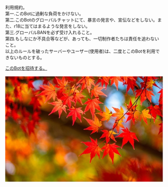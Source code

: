 <p>
  利用規約。<br>
  第一.このBotに過剰な負荷をかけない。<br>
  第二.このBotのグローバルチャットにて、暴言の発言や、宣伝などをしない。また、r18に当てはまるような発言をしない。<br>
  第三.グローバルBANを必ず受け入れること。<br>
  第四.もしなにか不具合等などが、あっても、一切制作者たちは責任を追わないこと。<br>
  以上のルールを破ったサーバーやユーザー(使用者)は、二度とこのBotを利用できないものとする。<br>
</p>
<a href="https://discord.com/oauth2/authorize?client_id=1259436641848791092&permissions=8&integration_type=0&scope=bot+applications.commands">このBotを招待する。</a><br><br>
<img src="12201520_615.jpg">
